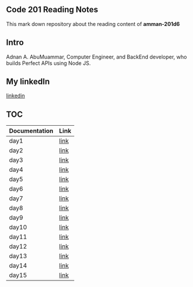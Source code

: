 ## Code 201 Reading Notes
This mark down repository about the reading content of **amman-201d6**

## Intro
Adnan A. AbuMuammar,  Computer Engineer, and BackEnd developer, who builds Perfect APIs using Node JS.

## My linkedIn
[linkedin](https://www.linkedin.com/in/adnancompengr)

## TOC

| Documentation | Link |
| -------------------------- | ------------- |
| day1 | [link](#) |
| day2 | [link](#) |
| day3 | [link](#) |
| day4 | [link](#) |
| day5 | [link](#) |
| day6 | [link](#) |
| day7 | [link](#) |
| day8 | [link](#) |
| day9 | [link](#) |
| day10 | [link](#) |
| day11 | [link](#) |
| day12 | [link](#) |
| day13 | [link](#) |
| day14 | [link](#) |
| day15 | [link](#) |
